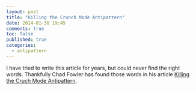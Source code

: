 ```yaml
---
layout: post
title: "Killing the Crunch Mode Antipattern"
date: 2014-01-30 19:45
comments: true
toc: false
published: true
categories: 
  - antipattern
---
```


I have tried to write this article for years, but could never find the right words.  Thankfully Chad Fowler has found those words in his article [Killing the Cruch Mode Antipattern](http://chadfowler.com/blog/2014/01/22/the-crunch-mode-antipattern/).

<!-- more -->

